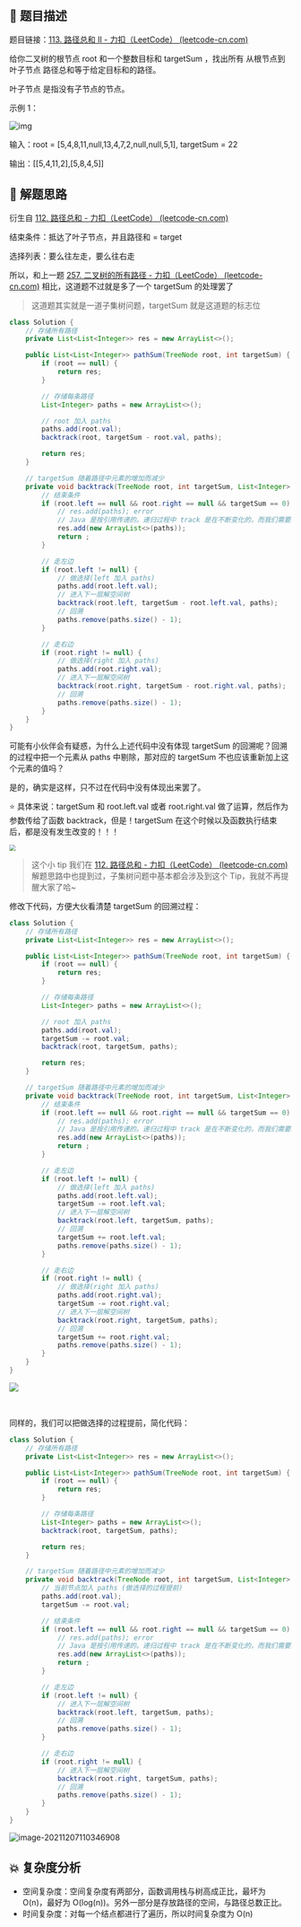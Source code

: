 ## 📃 题目描述

题目链接：[113. 路径总和 II - 力扣（LeetCode） (leetcode-cn.com)](https://leetcode-cn.com/problems/path-sum-ii/)

给你二叉树的根节点 root 和一个整数目标和 targetSum ，找出所有 从根节点到叶子节点 路径总和等于给定目标和的路径。

叶子节点 是指没有子节点的节点。

示例 1：

![img](https://assets.leetcode.com/uploads/2021/01/18/pathsumii1.jpg)

输入：root = [5,4,8,11,null,13,4,7,2,null,null,5,1], targetSum = 22

输出：[[5,4,11,2],[5,8,4,5]]

## 🔔 解题思路

衍生自 [112. 路径总和 - 力扣（LeetCode） (leetcode-cn.com)](https://leetcode-cn.com/problems/path-sum/)

结束条件：抵达了叶子节点，并且路径和 = target

选择列表：要么往左走，要么往右走

所以，和上一题 [257. 二叉树的所有路径 - 力扣（LeetCode） (leetcode-cn.com)](https://leetcode-cn.com/problems/binary-tree-paths/) 相比，这道题不过就是多了一个 targetSum 的处理罢了

> 这道题其实就是一道子集树问题，targetSum 就是这道题的标志位

```java
class Solution {
    // 存储所有路径
    private List<List<Integer>> res = new ArrayList<>();

    public List<List<Integer>> pathSum(TreeNode root, int targetSum) {
        if (root == null) {
            return res;
        }

        // 存储每条路径
        List<Integer> paths = new ArrayList<>();

        // root 加入 paths
        paths.add(root.val);
        backtrack(root, targetSum - root.val, paths);

        return res;
    }

    // targetSum 随着路径中元素的增加而减少
    private void backtrack(TreeNode root, int targetSum, List<Integer> paths) {
        // 结束条件
        if (root.left == null && root.right == null && targetSum == 0) {
            // res.add(paths); error
            // Java 是按引用传递的。递归过程中 track 是在不断变化的，而我们需要的当前 track 的状态，所以需要在此处进行拷贝
            res.add(new ArrayList<>(paths));
            return ;
        }

        // 走左边
        if (root.left != null) {
            // 做选择(left 加入 paths)
            paths.add(root.left.val);
            // 进入下一层解空间树
            backtrack(root.left, targetSum - root.left.val, paths);
            // 回溯
            paths.remove(paths.size() - 1);
        }

        // 走右边
        if (root.right != null) {
            // 做选择(right 加入 paths)
            paths.add(root.right.val);
            // 进入下一层解空间树
            backtrack(root.right, targetSum - root.right.val, paths);
            // 回溯
            paths.remove(paths.size() - 1);
        }
    }
}
```

可能有小伙伴会有疑惑，为什么上述代码中没有体现 targetSum 的回溯呢？回溯的过程中把一个元素从 paths 中剔除，那对应的 targetSum 不也应该重新加上这个元素的值吗？

是的，确实是这样，只不过在代码中没有体现出来罢了。

⭐ 具体来说：targetSum 和 root.left.val 或者 root.right.val 做了运算，然后作为参数传给了函数 backtrack，但是！targetSum 在这个时候以及函数执行结束后，都是没有发生改变的！！！

<img src="https://cs-wiki.oss-cn-shanghai.aliyuncs.com/img/20211207113032.png" style="zoom:67%;" />

> 这个小 tip 我们在 [112. 路径总和 - 力扣（LeetCode） (leetcode-cn.com)](https://leetcode-cn.com/problems/path-sum/) 解题思路中也提到过，子集树问题中基本都会涉及到这个 Tip，我就不再提醒大家了哈~

修改下代码，方便大伙看清楚 targetSum 的回溯过程：

```java
class Solution {
    // 存储所有路径
    private List<List<Integer>> res = new ArrayList<>();

    public List<List<Integer>> pathSum(TreeNode root, int targetSum) {
        if (root == null) {
            return res;
        }

        // 存储每条路径
        List<Integer> paths = new ArrayList<>();

        // root 加入 paths
        paths.add(root.val);
        targetSum -= root.val;
        backtrack(root, targetSum, paths);

        return res;
    }

    // targetSum 随着路径中元素的增加而减少
    private void backtrack(TreeNode root, int targetSum, List<Integer> paths) {
        // 结束条件
        if (root.left == null && root.right == null && targetSum == 0) {
            // res.add(paths); error
            // Java 是按引用传递的。递归过程中 track 是在不断变化的，而我们需要的当前 track 的状态，所以需要在此处进行拷贝
            res.add(new ArrayList<>(paths));
            return ;
        }

        // 走左边
        if (root.left != null) {
            // 做选择(left 加入 paths)
            paths.add(root.left.val);
            targetSum -= root.left.val;
            // 进入下一层解空间树
            backtrack(root.left, targetSum, paths);
            // 回溯
            targetSum += root.left.val;
            paths.remove(paths.size() - 1);
        }

        // 走右边
        if (root.right != null) {
            // 做选择(right 加入 paths)
            paths.add(root.right.val);
            targetSum -= root.right.val;
            // 进入下一层解空间树
            backtrack(root.right, targetSum, paths);
            // 回溯
            targetSum += root.right.val;
            paths.remove(paths.size() - 1);
        }
    }
}
```

![](https://cs-wiki.oss-cn-shanghai.aliyuncs.com/img/20211207111521.png)

<br>

同样的，我们可以把做选择的过程提前，简化代码：

```java
class Solution {
    // 存储所有路径
    private List<List<Integer>> res = new ArrayList<>();

    public List<List<Integer>> pathSum(TreeNode root, int targetSum) {
        if (root == null) {
            return res;
        }

        // 存储每条路径
        List<Integer> paths = new ArrayList<>();
        backtrack(root, targetSum, paths);

        return res;
    }

    // targetSum 随着路径中元素的增加而减少
    private void backtrack(TreeNode root, int targetSum, List<Integer> paths) {
        // 当前节点加入 paths (做选择的过程提前)
        paths.add(root.val);
        targetSum -= root.val;

        // 结束条件
        if (root.left == null && root.right == null && targetSum == 0) {
            // res.add(paths); error
            // Java 是按引用传递的。递归过程中 track 是在不断变化的，而我们需要的当前 track 的状态，所以需要在此处进行拷贝
            res.add(new ArrayList<>(paths));
            return ;
        }

        // 走左边
        if (root.left != null) {
            // 进入下一层解空间树
            backtrack(root.left, targetSum, paths);
            // 回溯
            paths.remove(paths.size() - 1);
        }

        // 走右边
        if (root.right != null) {
            // 进入下一层解空间树
            backtrack(root.right, targetSum, paths);
            // 回溯
            paths.remove(paths.size() - 1);
        }
    }
}
```

![image-20211207110346908](https://cs-wiki.oss-cn-shanghai.aliyuncs.com/img/20211207110346.png)

## 💥 复杂度分析

- 空间复杂度：空间复杂度有两部分，函数调用栈与树高成正比，最坏为 O(n)，最好为 O(log(n))。另外一部分是存放路径的空间，与路径总数正比。
- 时间复杂度：对每一个结点都进行了遍历，所以时间复杂度为 O(n)

